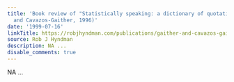 ```yaml
---
title: 'Book review of "Statistically speaking: a dictionary of quotations" (Gaither
  and Cavazos-Gaither, 1996)'
date: '1999-07-16'
linkTitle: https://robjhyndman.com/publications/gaither-and-cavazos-gaither-statistically-speaking-a-dictionary-of-quotations/
source: Rob J Hyndman
description: NA ...
disable_comments: true
---
```

NA ...
